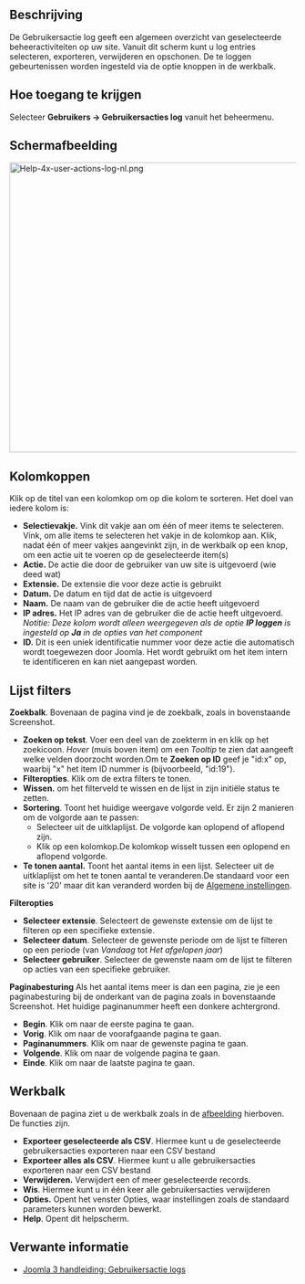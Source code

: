 <!-- Filename: Help4.x:User_Actions_Log / Display title: Gebruiker actielog -->

## Beschrijving

De Gebruikersactie log geeft een algemeen overzicht van geselecteerde
beheeractiviteiten op uw site. Vanuit dit scherm kunt u log entries
selecteren, exporteren, verwijderen en opschonen. De te loggen
gebeurtenissen worden ingesteld via de optie knoppen in de werkbalk.

## Hoe toegang te krijgen

Selecteer **Gebruikers → Gebruikersacties log** vanuit het
beheermenu.

## Schermafbeelding

<img
src="https://docs.joomla.org/images/thumb/c/c8/Help-4x-user-actions-log-nl.png/800px-Help-4x-user-actions-log-nl.png"
decoding="async"
srcset="https://docs.joomla.org/images/thumb/c/c8/Help-4x-user-actions-log-nl.png/1200px-Help-4x-user-actions-log-nl.png 1.5x, https://docs.joomla.org/images/c/c8/Help-4x-user-actions-log-nl.png 2x"
data-file-width="1300" data-file-height="826" width="800" height="508"
alt="Help-4x-user-actions-log-nl.png" />

## Kolomkoppen

Klik op de titel van een kolomkop om op die kolom te sorteren. Het doel
van iedere kolom is:

- **Selectievakje.** Vink dit vakje aan om één of meer items te
  selecteren. Vink, om alle items te selecteren het vakje in de kolomkop
  aan. Klik, nadat één of meer vakjes aangevinkt zijn, in de werkbalk op
  een knop, om een actie uit te voeren op de geselecteerde item(s)
- **Actie.** De actie die door de gebruiker van uw site is uitgevoerd
  (wie deed wat)
- **Extensie.** De extensie die voor deze actie is gebruikt
- **Datum.** De datum en tijd dat de actie is uitgevoerd
- **Naam.** De naam van de gebruiker die de actie heeft uitgevoerd
- **IP adres.** Het IP adres van de gebruiker die de actie heeft
  uitgevoerd. *Notitie: Deze kolom wordt alleen weergegeven als de optie
  **IP loggen** is ingesteld op **Ja** in de opties van het component*
- **ID.** Dit is een uniek identificatie nummer voor deze actie die
  automatisch wordt toegewezen door Joomla. Het wordt gebruikt om het
  item intern te identificeren en kan niet aangepast worden.

## Lijst filters

**Zoekbalk**. Bovenaan de pagina vind je de zoekbalk, zoals in
bovenstaande Screenshot.

- **Zoeken op tekst**. Voer een deel van de zoekterm in en klik op het
  zoekicoon. *Hover* (muis boven item) om een *Tooltip* te zien dat
  aangeeft welke velden doorzocht worden.Om te **Zoeken op ID** geef je
  "id:x" op, waarbij "x" het item ID nummer is (bijvoorbeeld, "id:19").
- **Filteropties**. Klik om de extra filters te tonen.
- **Wissen.** om het filterveld te wissen en de lijst in zijn initiële
  status te zetten.
- **Sortering**. Toont het huidige weergave volgorde veld. Er zijn 2
  manieren om de volgorde aan te passen:
  - Selecteer uit de uitklaplijst. De volgorde kan oplopend of aflopend
    zijn.
  - Klik op een kolomkop.De kolomkop wisselt tussen een oplopend en
    aflopend volgorde.
- **Te tonen aantal.** Toont het aantal items in een lijst. Selecteer
  uit de uitklaplijst om het te tonen aantal te veranderen.De standaard
  voor een site is '20' maar dit kan veranderd worden bij de [Algemene
  instellingen](https://docs.joomla.org/Help4.x:Site_Global_Configuration/nl#defaultlistlimit "Help4.x:Site Global Configuration/nl").

**Filteropties**

- **Selecteer extensie**. Selecteert de gewenste extensie om de lijst te
  filteren op een specifieke extensie.
- **Selecteer datum**. Selecteer de gewenste periode om de lijst te
  filteren op een periode (van *Vandaag* tot *Het afgelopen jaar*)
- **Selecteer gebruiker**. Selecteer de gewenste naam om de lijst te
  filteren op acties van een specifieke gebruiker.

**Paginabesturing** Als het aantal items meer is dan een pagina, zie je
een paginabesturing bij de onderkant van de pagina zoals in bovenstaande
Screenshot. Het huidige paginanummer heeft een donkere
achtergrond.

- **Begin**. Klik om naar de eerste pagina te gaan.
- **Vorig**. Klik om naar de voorafgaande pagina te gaan.
- **Paginanummers**. Klik om naar de gewenste pagina te gaan.
- **Volgende**. Klik om naar de volgende pagina te gaan.
- **Einde**. Klik om naar de laatste pagina te gaan.

## Werkbalk

Bovenaan de pagina ziet u de werkbalk zoals in de
[afbeelding](#Schermafbeelding) hierboven. De functies zijn.

- **Exporteer geselecteerde als CSV**. Hiermee kunt u de geselecteerde
  gebruikersacties exporteren naar een CSV bestand
- **Exporteer alles als CSV**. Hiermee kunt u alle gebruikersacties
  exporteren naar een CSV bestand
- **Verwijderen.** Verwijdert een of meer geselecteerde records.
- **Wis**. Hiermee kunt u in één keer alle gebruikersacties verwijderen
- **Opties.** Opent het venster Opties, waar instellingen zoals de
  standaard parameters kunnen worden bewerkt.
- **Help**. Opent dit helpscherm.

## Verwante informatie

- [Joomla 3 handleiding: Gebruikersactie
  logs](https://docs.joomla.org/J3.x:User_Action_Logs/nl "J3.x:User Action Logs/nl")
